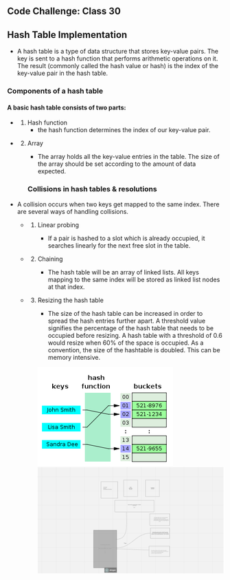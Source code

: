 ## Code Challenge: Class 30
## Hash Table Implementation

- A hash table is a type of data structure that stores key-value pairs. The key is sent to a hash function that performs arithmetic operations on it. The result (commonly called the hash value or hash) is the index of the key-value pair in the hash table. 

### Components of a hash table

#### A basic hash table consists of two parts:

- 1. Hash function
      - the hash function determines the index of our key-value pair. 
- 2. Array
      - The array holds all the key-value entries in the table. The size of the array should be set according to the amount of data expected.
       

      ### Collisions in hash tables & resolutions
 - A collision occurs when two keys get mapped to the same index. There are several ways of handling collisions.

   - 1. Linear probing

           - If a pair is hashed to a slot which is already occupied, it searches linearly for the next free slot in the table.
   - 2. Chaining

           - The hash table will be an array of linked lists. All keys mapping to the same index will be stored as linked list nodes at that index.
   - 3. Resizing the hash table
           - The size of the hash table can be increased in order to spread the hash entries further apart. A threshold value signifies the percentage of the hash table that needs to be occupied before resizing. A hash table with a threshold of 0.6 would resize when 60% of the space is occupied. As a convention, the size of the hashtable is doubled. This can be memory intensive.

            
            
         ![WhiteBoard](../assets/hashtable.png)
         ![WhiteBoard](../assets/hashtable1.png)
